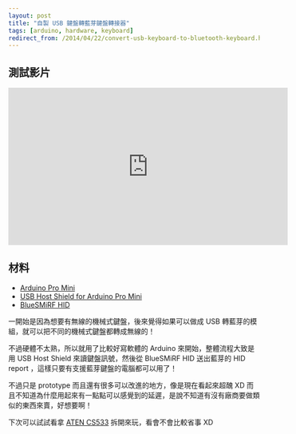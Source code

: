 ```yaml
---
layout: post
title: "自製 USB 鍵盤轉藍芽鍵盤轉接器"
tags: [arduino, hardware, keyboard]
redirect_from: /2014/04/22/convert-usb-keyboard-to-bluetooth-keyboard.html
---
```


## 測試影片

<iframe width="560" height="315" src="https://www.youtube.com/embed/RL4jmP1iwRM" title="YouTube video player" frameborder="0" allow="accelerometer; autoplay; clipboard-write; encrypted-media; gyroscope; picture-in-picture" allowfullscreen></iframe>

## 材料

- [Arduino Pro Mini](http://www.icshop.com.tw/product_info.php/products_id/10617)
- [USB Host Shield for Arduino Pro Mini](https://www.circuitsathome.com/products-page/arduino-shields/usb-host-shield-for-arduino-pro-mini)
- [BlueSMiRF HID](https://www.sparkfun.com/products/10938)

一開始是因為想要有無線的機械式鍵盤，後來覺得如果可以做成 USB 轉藍芽的模組，就可以把不同的機械式鍵盤都轉成無線的！

不過硬體不太熟，所以就用了比較好寫軟體的 Arduino 來開始，整體流程大致是用 USB Host Shield 來讀鍵盤訊號，然後從 BlueSMiRF HID 送出藍芽的 HID report ，這樣只要有支援藍芽鍵盤的電腦都可以用了！

不過只是 prototype 而且還有很多可以改進的地方，像是現在看起來超醜 XD 而且不知道為什麼用起來有一點點可以感覺到的延遲，是說不知道有沒有廠商要做類似的東西來賣，好想要啊！

下次可以試試看拿 [ATEN CS533][] 拆開來玩，看會不會比較省事 XD

[ATEN CS533]: http://www.aten.com.tw/products/KVM%E5%A4%9A%E9%9B%BB%E8%85%A6%E5%88%87%E6%8F%9B%E5%99%A8/%E7%84%A1%E7%B7%9A%E5%88%87%E6%8F%9B%E7%94%A2%E5%93%81/~CS533.html
